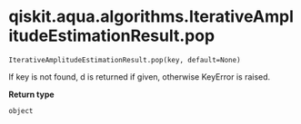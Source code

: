 # qiskit.aqua.algorithms.IterativeAmplitudeEstimationResult.pop

`IterativeAmplitudeEstimationResult.pop(key, default=None)`

If key is not found, d is returned if given, otherwise KeyError is raised.

**Return type**

`object`
